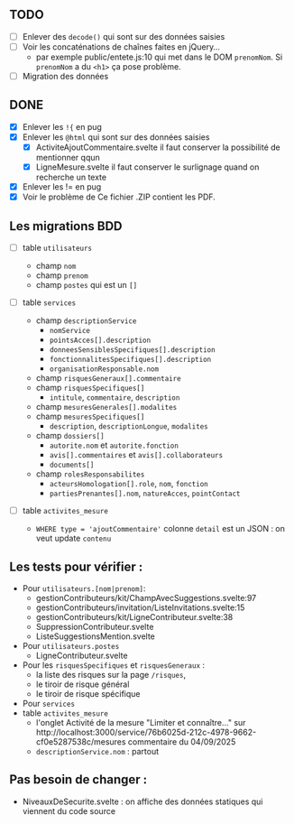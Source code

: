 ## TODO

- [ ] Enlever des `decode()` qui sont sur des données saisies
- [ ] Voir les concaténations de chaînes faites en jQuery…
  - par exemple public/entete.js:10 qui met dans le DOM `prenomNom`. Si `prenomNom` a du `<h1>` ça pose problème.
- [ ] Migration des données

## DONE

- [x] Enlever les `!{` en pug
- [x] Enlever les `@html` qui sont sur des données saisies
  - [x] ActiviteAjoutCommentaire.svelte il faut conserver la possibilité de mentionner qqun
  - [x] LigneMesure.svelte il faut conserver le surlignage quand on recherche un texte
- [x] Enlever les != en pug
- [x] Voir le problème de Ce fichier .ZIP contient les <span id="nbPdfDisponibles"></span> PDF.

## Les migrations BDD

- [ ] table `utilisateurs`
  - champ `nom`
  - champ `prenom`
  - champ `postes` qui est un `[]`
- [ ] table `services`

  - champ `descriptionService`
    - `nomService`
    - `pointsAcces[].description`
    - `donneesSensiblesSpecifiques[].description`
    - `fonctionnalitesSpecifiques[].description`
    - `organisationResponsable.nom`
  - champ `risquesGeneraux[].commentaire`
  - champ `risquesSpecifiques[]`
    - `intitule`, `commentaire`, `description`
  - champ `mesuresGenerales[].modalites`
  - champ `mesuresSpecifiques[]`
    - `description`, `descriptionLongue`, `modalites`
  - champ `dossiers[]`
    - `autorite.nom` et `autorite.fonction`
    - `avis[].commentaires` et `avis[].collaborateurs`
    - `documents[]`
  - champ `rolesResponsabilites`
    - `acteursHomologation[].role`, `nom`, `fonction`
    - `partiesPrenantes[].nom`, `natureAcces`, `pointContact`

- [ ] table `activites_mesure`
  - `WHERE type = 'ajoutCommentaire'` colonne `detail` est un JSON : on veut update `contenu`

## Les tests pour vérifier :

- Pour `utilisateurs.[nom|prenom]`:
  - gestionContributeurs/kit/ChampAvecSuggestions.svelte:97
  - gestionContributeurs/invitation/ListeInvitations.svelte:15
  - gestionContributeurs/kit/LigneContributeur.svelte:38
  - SuppressionContributeur.svelte
  - ListeSuggestionsMention.svelte
- Pour `utilisateurs.postes`
  - LigneContributeur.svelte
- Pour les `risquesSpecifiques` et `risquesGeneraux` :
  - la liste des risques sur la page `/risques`,
  - le tiroir de risque général
  - le tiroir de risque spécifique
- Pour `services`
- table `activites_mesure`
  - l'onglet Activité de la mesure "Limiter et connaître…" sur http://localhost:3000/service/76b6025d-212c-4978-9662-cf0e5287538c/mesures commentaire du 04/09/2025
  - `descriptionService.nom` : partout

## Pas besoin de changer :

- NiveauxDeSecurite.svelte : on affiche des données statiques qui viennent du code source
